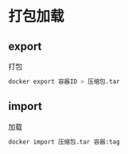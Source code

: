 <!--
 * @Description: 
 * @Version: 1.0
 * @Author: dmjcb
 * @Email:  
 * @Date: 2022-01-02 03:13:57
 * @LastEditors: dmjcb
 * @LastEditTime: 2022-04-03 13:03:25
-->

# 打包加载

## export

打包

```sh
docker export 容器ID > 压缩包.tar
```

## import

加载

```sh
docker import 压缩包.tar 容器:tag
```
